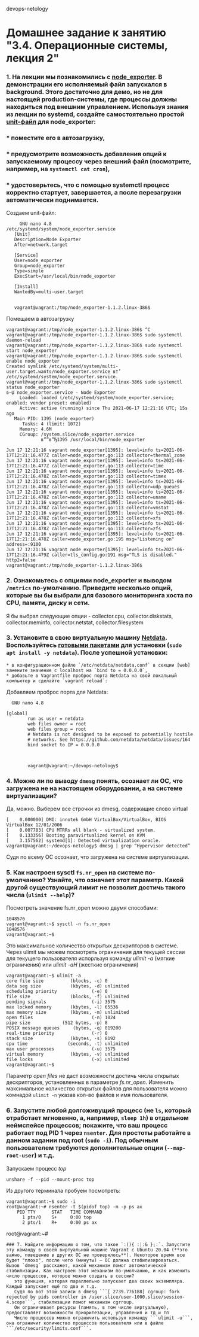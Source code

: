  devops-netology

# Домашнее задание к занятию "3.4. Операционные системы, лекция 2"

### 1. На лекции мы познакомились с [node_exporter](https://github.com/prometheus/node_exporter/releases). В демонстрации его исполняемый файл запускался в background. Этого достаточно для демо, но не для настоящей production-системы, где процессы должны находиться под внешним управлением. Используя знания из лекции по systemd, создайте самостоятельно простой [unit-файл](https://www.freedesktop.org/software/systemd/man/systemd.service.html) для node_exporter:
###   * поместите его в автозагрузку,
###   * предусмотрите возможность добавления опций к запускаемому процессу через внешний файл (посмотрите, например, на `systemctl cat cron`),
###   * удостоверьтесь, что с помощью systemctl процесс корректно стартует, завершается, а после перезагрузки автоматически поднимается.
   Создаем unit-файл:
```   vagrant@vagrant:/tmp/node_exporter-1.1.2.linux-386$ sudo nano /etc/systemd/system/node_exporter.service
     GNU nano 4.8                                                                    /etc/systemd/system/node_exporter.service                                                                              
   [Unit]
   Description=Node Exporter
   After=network.target

   [Service]
   User=node_exporter
   Group=node_exporter
   Type=simple
   ExecStart=/usr/local/bin/node_exporter

   [Install]
   WantedBy=multi-user.target
   

   vagrant@vagrant:/tmp/node_exporter-1.1.2.linux-386$
```
   Помещаем в автозагрузку
```vagrant@vagrant:/tmp/node_exporter-1.1.2.linux-386$ ^C
vagrant@vagrant:/tmp/node_exporter-1.1.2.linux-386$ ^C
vagrant@vagrant:/tmp/node_exporter-1.1.2.linux-386$ sudo systemctl daemon-reload
vagrant@vagrant:/tmp/node_exporter-1.1.2.linux-386$ sudo systemctl start node_exporter
vagrant@vagrant:/tmp/node_exporter-1.1.2.linux-386$ sudo systemctl enable node_exporter
Created symlink /etc/systemd/system/multi-user.target.wants/node_exporter.service в†’ /etc/systemd/system/node_exporter.service.
vagrant@vagrant:/tmp/node_exporter-1.1.2.linux-386$ sudo systemctl status node_exporter
в—Џ node_exporter.service - Node Exporter
     Loaded: loaded (/etc/systemd/system/node_exporter.service; enabled; vendor preset: enabled)
     Active: active (running) since Thu 2021-06-17 12:21:16 UTC; 15s ago
   Main PID: 1395 (node_exporter)
      Tasks: 4 (limit: 1072)
     Memory: 4.6M
     CGroup: /system.slice/node_exporter.service
             в””в”Ђ1395 /usr/local/bin/node_exporter

Jun 17 12:21:16 vagrant node_exporter[1395]: level=info ts=2021-06-17T12:21:16.477Z caller=node_exporter.go:113 collector=thermal_zone
Jun 17 12:21:16 vagrant node_exporter[1395]: level=info ts=2021-06-17T12:21:16.477Z caller=node_exporter.go:113 collector=time
Jun 17 12:21:16 vagrant node_exporter[1395]: level=info ts=2021-06-17T12:21:16.478Z caller=node_exporter.go:113 collector=timex
Jun 17 12:21:16 vagrant node_exporter[1395]: level=info ts=2021-06-17T12:21:16.478Z caller=node_exporter.go:113 collector=udp_queues
Jun 17 12:21:16 vagrant node_exporter[1395]: level=info ts=2021-06-17T12:21:16.478Z caller=node_exporter.go:113 collector=uname
Jun 17 12:21:16 vagrant node_exporter[1395]: level=info ts=2021-06-17T12:21:16.478Z caller=node_exporter.go:113 collector=vmstat
Jun 17 12:21:16 vagrant node_exporter[1395]: level=info ts=2021-06-17T12:21:16.478Z caller=node_exporter.go:113 collector=xfs
Jun 17 12:21:16 vagrant node_exporter[1395]: level=info ts=2021-06-17T12:21:16.478Z caller=node_exporter.go:113 collector=zfs
Jun 17 12:21:16 vagrant node_exporter[1395]: level=info ts=2021-06-17T12:21:16.478Z caller=node_exporter.go:195 msg="Listening on" address=:9100
Jun 17 12:21:16 vagrant node_exporter[1395]: level=info ts=2021-06-17T12:21:16.479Z caller=tls_config.go:191 msg="TLS is disabled." http2=false
vagrant@vagrant:/tmp/node_exporter-1.1.2.linux-386$
```

### 2. Ознакомьтесь с опциями node_exporter и выводом `/metrics` по-умолчанию. Приведите несколько опций, которые вы бы выбрали для базового мониторинга хоста по CPU, памяти, диску и сети.
   Я бы выбрал следующие опции - collector.cpu, сollector.diskstats, collector.meminfo, collector.netstat, collector.filesystem  


### 3. Установите в свою виртуальную машину [Netdata](https://github.com/netdata/netdata). Воспользуйтесь [готовыми пакетами](https://packagecloud.io/netdata/netdata/install) для установки (`sudo apt install -y netdata`). После успешной установки:
    * в конфигурационном файле `/etc/netdata/netdata.conf` в секции [web] замените значение с localhost на `bind to = 0.0.0.0`,
    * добавьте в Vagrantfile проброс порта Netdata на свой локальный компьютер и сделайте `vagrant reload`:

   Добавляем проброс порта для Netdata:
```vagrant@vagrant:~/devops-netology$ sudo nano /etc/netdata/netdata.conf
  GNU nano 4.8                                                                                        

[global]
        run as user = netdata
        web files owner = root
        web files group = root
        # Netdata is not designed to be exposed to potentially hostile
        # networks. See https://github.com/netdata/netdata/issues/164
        bind socket to IP = 0.0.0.0  



        vagrant@vagrant:~/devops-netology$

```

### 4. Можно ли по выводу `dmesg` понять, осознает ли ОС, что загружена не на настоящем оборудовании, а на системе виртуализации?
   Да, можно. Выберем все строчки из dmesg, содержащие слово virtual
```vagrant@vagrant:~/devops-netology$ dmesg | grep -i virtual
[    0.000000] DMI: innotek GmbH VirtualBox/VirtualBox, BIOS VirtualBox 12/01/2006
[    0.007783] CPU MTRRs all blank - virtualized system.
[    0.133356] Booting paravirtualized kernel on KVM
[    3.157562] systemd[1]: Detected virtualization oracle.
vagrant@vagrant:~/devops-netology$ dmesg | grep “Hypervisor detected”
```
Судя по всему ОС осознает, что загружена на системе виртуализации.

### 5. Как настроен sysctl `fs.nr_open` на системе по-умолчанию? Узнайте, что означает этот параметр. Какой другой существующий лимит не позволит достичь такого числа (`ulimit --help`)?
   Посмотреть значение fs.nr_open можно двумя способами:
```vagrant@vagrant:~$ cat /proc/sys/fs/nr_open
1048576
vagrant@vagrant:~$ sysctl -n fs.nr_open
1048576
vagrant@vagrant:~$ 
```
   Это максимальное количество открытых дескрипторов в системе.
   Через ulimit мы можем посмотреть ограничения для текущей сессии для текущего пользователя испорльзуя команду *ulimit -a* (мягкие ограничения) или *ulimit -aH* (жесткие ограничения)
```file locks                      (-x) unlimited
vagrant@vagrant:~$ ulimit -a
core file size          (blocks, -c) 0
data seg size           (kbytes, -d) unlimited
scheduling priority             (-e) 0
file size               (blocks, -f) unlimited
pending signals                 (-i) 3575
max locked memory       (kbytes, -l) 65536
max memory size         (kbytes, -m) unlimited
open files                      (-n) 1024
pipe size            (512 bytes, -p) 8
POSIX message queues     (bytes, -q) 819200
real-time priority              (-r) 0
stack size              (kbytes, -s) 8192
cpu time               (seconds, -t) unlimited
max user processes              (-u) 3575
virtual memory          (kbytes, -v) unlimited
file locks                      (-x) unlimited
vagrant@vagrant:~$
```
   Параметр *open files* не даст возможности достичь числа открытых дескрипторов, установленных в параметре *fs.nr_open*.
   Изменить максимальное количество открытых файлов для пользователя можно комнадой ```ulimit -n``` указав кол-во файлов и имя пользователя.
   
### 6. Запустите любой долгоживущий процесс (не `ls`, который отработает мгновенно, а, например, `sleep 1h`) в отдельном неймспейсе процессов; покажите, что ваш процесс работает под PID 1 через `nsenter`. Для простоты работайте в данном задании под root (`sudo -i`). Под обычным пользователем требуются дополнительные опции (`--map-root-user`) и т.д.
   Запускаем процесс *top*

```unshare -f --pid --mount-proc top```

   Из другого терминала пробуем посмотреть:

```root@vagrant:~# lsns
vagrant@vagrant:~$ sudo -i
root@vagrant:~# nsenter -t $(pidof top) -m -p ps ax
    PID TTY      STAT   TIME COMMAND
      1 pts/0    S+     0:00 top
      2 pts/1    R+     0:00 ps ax
```
root@vagrant:~#    
```
### 7. Найдите информацию о том, что такое `:(){ :|:& };:`. Запустите эту команду в своей виртуальной машине Vagrant с Ubuntu 20.04 (**это важно, поведение в других ОС не проверялось**). Некоторое время все будет "плохо", после чего (минуты) – ОС должна стабилизироваться. Вызов `dmesg` расскажет, какой механизм помог автоматической стабилизации. Как настроен этот механизм по-умолчанию, и как изменить число процессов, которое можно создать в сессии?
   это функция, которая параллельно запускает два своих экземпляра. Каждый запускает ещё по два и т.д.
   Судя по вот этой записи в dmesg ```[ 2739.776188] cgroup: fork rejected by pids controller in /user.slice/user-1000.slice/session-4.scope```, стабилизации помог механизм cgrroup.
   Он ограничивает ресурсы (память, в том числе виртуальную), предоставляет возможности приоритезации, управления и тд и тп
   Число процессов можно ограничить используя команду ```ulimit -u```, она ограничит количество процессов пользователя или в файле ```/etc/security/limits.conf```.
